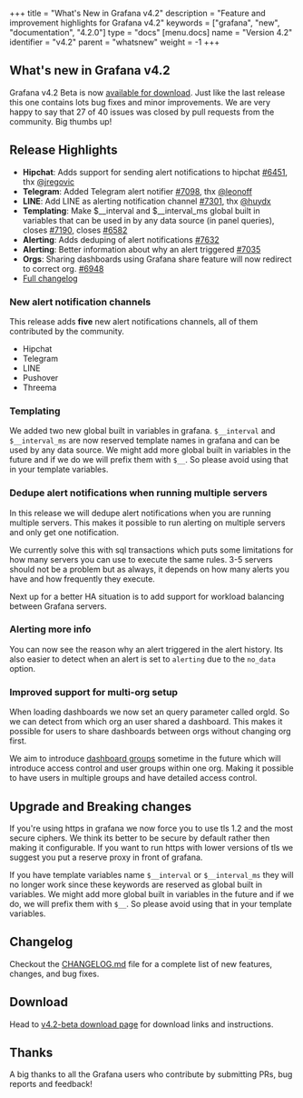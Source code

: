 +++
title = "What's New in Grafana v4.2"
description = "Feature and improvement highlights for Grafana v4.2"
keywords = ["grafana", "new", "documentation", "4.2.0"]
type = "docs"
[menu.docs]
name = "Version 4.2"
identifier = "v4.2"
parent = "whatsnew"
weight = -1
+++

## What's new in Grafana v4.2

Grafana v4.2 Beta is now [available for download](https://grafana.com/grafana/download/4.2.0).
Just like the last release this one contains lots bug fixes and minor improvements.
We are very happy to say that 27 of 40 issues was closed by pull requests from the community.
Big thumbs up!

## Release Highlights

- **Hipchat**: Adds support for sending alert notifications to hipchat [#6451](https://github.com/grafana/grafana/issues/6451), thx [@jregovic](https://github.com/jregovic)
- **Telegram**: Added Telegram alert notifier [#7098](https://github.com/grafana/grafana/pull/7098), thx [@leonoff](https://github.com/leonoff)
- **LINE**: Add LINE as alerting notification channel [#7301](https://github.com/grafana/grafana/pull/7301), thx [@huydx](https://github.com/huydx)
- **Templating**: Make $__interval and $__interval_ms global built in variables that can be used in by any data source (in panel queries), closes [#7190](https://github.com/grafana/grafana/issues/7190), closes [#6582](https://github.com/grafana/grafana/issues/6582)
- **Alerting**: Adds deduping of alert notifications [#7632](https://github.com/grafana/grafana/pull/7632)
- **Alerting**: Better information about why an alert triggered [#7035](https://github.com/grafana/grafana/issues/7035)
- **Orgs**: Sharing dashboards using Grafana share feature will now redirect to correct org. [#6948](https://github.com/grafana/grafana/issues/6948)
- [Full changelog](https://github.com/grafana/grafana/blob/master/CHANGELOG.md)

### New alert notification channels

This release adds **five** new alert notifications channels, all of them contributed by the community.

* Hipchat
* Telegram
* LINE
* Pushover
* Threema

### Templating

We added two new global built in variables in grafana. `$__interval` and `$__interval_ms` are now reserved template names in grafana and can be used by any data source.
We might add more global built in variables in the future and if we do we will prefix them with `$__`. So please avoid using that in your template variables.

### Dedupe alert notifications when running multiple servers

In this release we will dedupe alert notifications when you are running multiple servers.
This makes it possible to run alerting on multiple servers and only get one notification.

We currently solve this with sql transactions which puts some limitations for how many servers you can use to execute the same rules.
3-5 servers should not be a problem but as always, it depends on how many alerts you have and how frequently they execute.

Next up for a better HA situation is to add support for workload balancing between Grafana servers.

### Alerting more info

You can now see the reason why an alert triggered in the alert history. Its also easier to detect when an alert is set to `alerting` due to the `no_data` option.

### Improved support for multi-org setup

When loading dashboards we now set an query parameter called orgId. So we can detect from which org an user shared a dashboard.
This makes it possible for users to share dashboards between orgs without changing org first.

We aim to introduce [dashboard groups](https://github.com/grafana/grafana/issues/1611) sometime in the future which will introduce access control and user groups within one org.
Making it possible to have users in multiple groups and have detailed access control.

## Upgrade and Breaking changes

If you're using https in grafana we now force you to use tls 1.2 and the most secure ciphers.
We think its better to be secure by default rather then making it configurable.
If you want to run https with lower versions of tls we suggest you put a reserve proxy in front of grafana.

If you have template variables name `$__interval` or `$__interval_ms` they will no longer work since these keywords
are reserved as global built in variables. We might add more global built in variables in the future and if we do, we will prefix them with `$__`. So please avoid using that in your template variables.

## Changelog

Checkout the [CHANGELOG.md](https://github.com/grafana/grafana/blob/master/CHANGELOG.md) file for a complete list
of new features, changes, and bug fixes.

## Download

Head to [v4.2-beta download page](/download/4_2_0/) for download links and instructions.

## Thanks

A big thanks to all the Grafana users who contribute by submitting PRs, bug reports and feedback!
